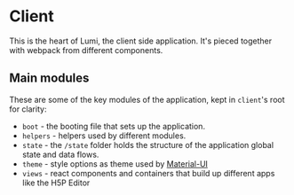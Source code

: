 # Client

This is the heart of Lumi, the client side application. It's pieced together with webpack from different components.

## Main modules

These are some of the key modules of the application, kept in `client`'s root for clarity:

* `boot` - the booting file that sets up the application.
* `helpers` - helpers used by different modules.
* `state` - the `/state` folder holds the structure of the application global state and data flows.
* `theme` - style options as theme used by [Material-UI](https://material-ui.com/customization/theming/)
* `views` - react components and containers that build up different apps like the H5P Editor


